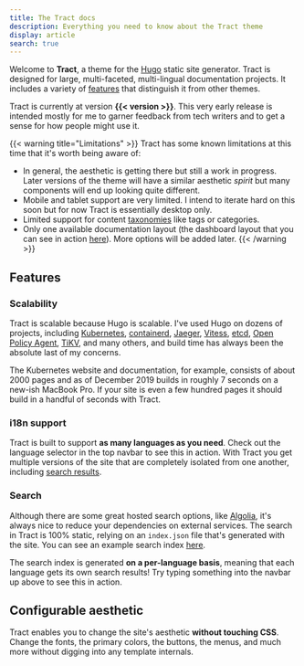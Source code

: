 ```yaml
---
title: The Tract docs
description: Everything you need to know about the Tract theme
display: article
search: true
---
```



Welcome to **Tract**, a theme for the [Hugo](https://gohugo.io) static site generator. Tract is designed for large, multi-faceted, multi-lingual documentation projects. It includes a variety of [features](#features) that distinguish it from other themes.

Tract is currently at version **{{< version >}}**. This very early release is intended mostly for me to garner feedback from tech writers and to get a sense for how people might use it.

{{< warning title="Limitations" >}}
Tract has some known limitations at this time that it's worth being aware of:

* In general, the aesthetic is getting there but still a work in progress. Later versions of the theme will have a similar aesthetic *spirit* but many components will end up looking quite different.
* Mobile and tablet support are very limited. I intend to iterate hard on this soon but for now Tract is essentially desktop only.
* Limited support for content [taxonomies](https://gohugo.io/content-management/taxonomies/) like tags or categories.
* Only one available documentation layout (the dashboard layout that you can see in action [here](/en/docs)). More options will be added later.
{{< /warning >}}

## Features

### Scalability

Tract is scalable because Hugo is scalable. I've used Hugo on dozens of projects, including [Kubernetes](https://kubernetes.io), [containerd](https://containerd.io), [Jaeger](https://jaegertracing.io), [Vitess](https://vitess.io), [etcd](https://etcd.io), [Open Policy Agent](https://openpolicyagent.org), [TiKV](https://tikv.org), and many others, and build time has always been the absolute last of my concerns.

The Kubernetes website and documentation, for example, consists of about 2000 pages and as of December 2019 builds in roughly 7 seconds on a new-ish MacBook Pro. If your site is even a few hundred pages it should build in a handful of seconds with Tract.

### i18n support

Tract is built to support **as many languages as you need**. Check out the language selector in the top navbar to see this in action. With Tract you get multiple versions of the site that are completely isolated from one another, including [search results](#search).

### Search

Although there are some great hosted search options, like [Algolia](https://algolia.com), it's always nice to reduce your dependencies on external services. The search in Tract is 100% static, relying on an `index.json` file that's generated with the site. You can see an example search index [here](/en/index.json).

The search index is generated **on a per-language basis**, meaning that each language gets its own search results! Try typing something into the navbar up above to see this in action.

## Configurable aesthetic

Tract enables you to change the site's aesthetic **without touching CSS**. Change the fonts, the primary colors, the buttons, the menus, and much more without digging into any template internals.
